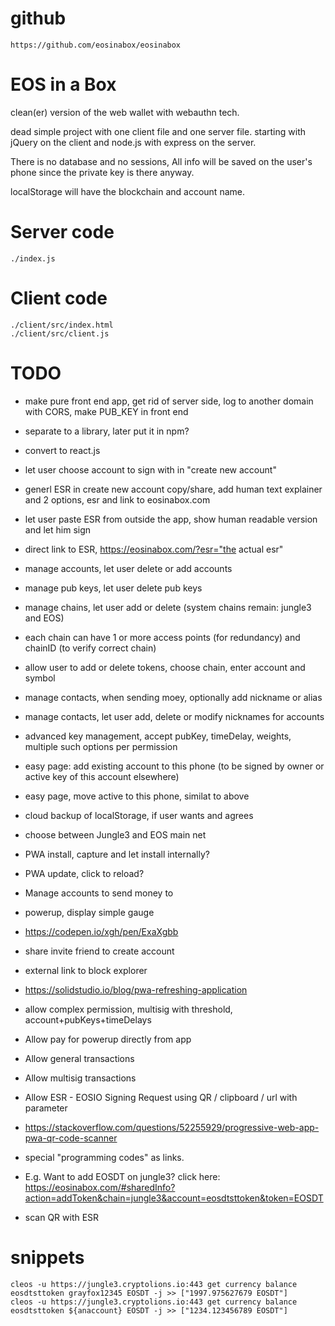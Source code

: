 # github

    https://github.com/eosinabox/eosinabox

# EOS in a Box

clean(er) version of the web wallet with webauthn tech.

dead simple project with one client file and one server file.
starting with jQuery on the client and node.js with express on the server.

There is no database and no sessions, All info will be saved on the user's phone since the private key is there anyway.

localStorage will have the blockchain and account name.

# Server code

    ./index.js

# Client code

    ./client/src/index.html
    ./client/src/client.js

# TODO

 * make pure front end app, get rid of server side, log to another domain with CORS, make PUB_KEY in front end
 * separate to a library, later put it in npm?
 * convert to react.js
 * let user choose account to sign with in "create new account"
 * generl ESR in create new account copy/share, add human text explainer and 2 options, esr and link to eosinabox.com
 * let user paste ESR from outside the app, show human readable version and let him sign
 * direct link to ESR, https://eosinabox.com/?esr="the actual esr"
 * manage accounts, let user delete or add accounts
 * manage pub keys, let user delete pub keys
 * manage chains, let user add or delete (system chains remain: jungle3 and EOS)
 * each chain can have 1 or more access points (for redundancy) and chainID (to verify correct chain)
 * allow user to add or delete tokens, choose chain, enter account and symbol
 * manage contacts, when sending moey, optionally add nickname or alias
 * manage contacts, let user add, delete or modify nicknames for accounts
 * advanced key management, accept pubKey, timeDelay, weights, multiple such options per permission
 * easy page: add existing account to this phone (to be signed by owner or active key of this account elsewhere)
 * easy page, move active to this phone, similat to above
 * cloud backup of localStorage, if user wants and agrees

 * choose between Jungle3 and EOS main net
 * PWA install, capture and let install internally?
 * PWA update, click to reload?
 * Manage accounts to send money to
 * powerup, display simple gauge
 * https://codepen.io/xgh/pen/ExaXgbb
 * share invite friend to create account
 * external link to block explorer
 * https://solidstudio.io/blog/pwa-refreshing-application
 * allow complex permission, multisig with threshold, account+pubKeys+timeDelays
 * Allow pay for powerup directly from app
 * Allow general transactions
 * Allow multisig transactions
 * Allow ESR - EOSIO Signing Request using QR / clipboard / url with parameter
 * https://stackoverflow.com/questions/52255929/progressive-web-app-pwa-qr-code-scanner
 * special "programming codes" as links.
 * E.g. Want to add EOSDT on jungle3? click here: https://eosinabox.com/#sharedInfo?action=addToken&chain=jungle3&account=eosdtsttoken&token=EOSDT
 * scan QR with ESR

# snippets

    cleos -u https://jungle3.cryptolions.io:443 get currency balance eosdtsttoken grayfox12345 EOSDT -j >> ["1997.975627679 EOSDT"]
    cleos -u https://jungle3.cryptolions.io:443 get currency balance eosdtsttoken ${anaccount} EOSDT -j >> ["1234.123456789 EOSDT"]

